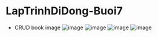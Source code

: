 # LapTrinhDiDong-Buoi7
- CRUD book image
![image](https://user-images.githubusercontent.com/81177274/195760283-e90f66e0-cc9e-4b13-a5c7-90a823606f30.png)
![image](https://user-images.githubusercontent.com/81177274/195760309-be8cdb8d-e945-4353-9002-3a7fd6ff4f37.png)
![image](https://user-images.githubusercontent.com/81177274/195760515-68a9ecb4-24d0-42e0-9385-c2fe2105dfa2.png)
![image](https://user-images.githubusercontent.com/81177274/195761111-5bb14954-c88e-4dc0-b37c-e9c51016d772.png)

